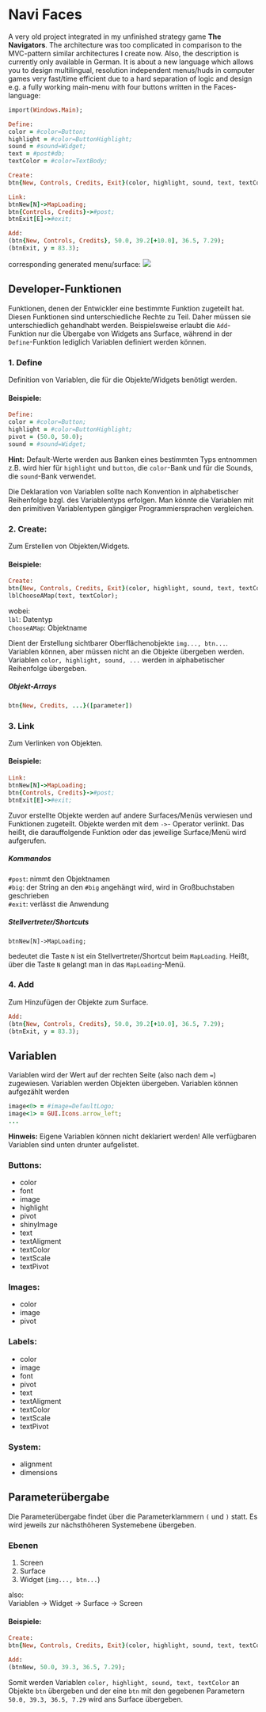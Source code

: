 # Navi Faces
A very old project integrated in my unfinished strategy game **The Navigators**. The architecture was too complicated
in comparison to the MVC-pattern similar architectures I create now.
Also, the description is currently only available in German. It is about a new language which allows you
to design multilingual, resolution independent menus/huds in computer games very fast/time efficient due to a hard separation of logic
and design e.g. a fully working main-menu with four buttons written in the Faces-language:

```ruby
import(Windows.Main);

Define:
color = #color=Button;
highlight = #color=ButtonHighlight;
sound = #sound=Widget;
text = #post#db;
textColor = #color=TextBody;

Create:
btn{New, Controls, Credits, Exit}(color, highlight, sound, text, textColor);

Link:
btnNew[N]->MapLoading;
btn{Controls, Credits}->#post;
btnExit[E]->#exit;

Add:
(btn{New, Controls, Credits}, 50.0, 39.2[+10.0], 36.5, 7.29);
(btnExit, y = 83.3);
```

corresponding generated menu/surface:
<img src="https://github.com/AlexanderMattheis/navi-faces-CANCELED/blob/master/Preview/Capture.PNG">

## Developer-Funktionen
Funktionen, denen der Entwickler eine bestimmte Funktion zugeteilt hat. Diesen Funktionen sind unterschiedliche Rechte zu Teil. Daher müssen sie unterschiedlich gehandhabt werden. Beispielsweise erlaubt die ``Add``-Funktion nur die Übergabe von Widgets ans Surface, während in der ``Define``-Funktion lediglich Variablen definiert werden können.

### 1. Define 
Definition von Variablen, die für die Objekte/Widgets benötigt werden.

#### Beispiele:
```ruby
Define:
color = #color=Button;
highlight = #color=ButtonHighlight;
pivot = (50.0, 50.0);
sound = #sound=Widget;
```
**Hint:** Default-Werte werden aus Banken eines bestimmten Typs entnommen z.B. wird hier für ``highlight`` und ``button``, 
die ``color``-Bank und für die Sounds, die ``sound``-Bank verwendet.

Die Deklaration von Variablen sollte nach Konvention in alphabetischer Reihenfolge bzgl. des Variablentyps erfolgen. 
Man könnte die Variablen mit den primitiven Variablentypen gängiger Programmiersprachen vergleichen.

### 2. Create: 
Zum Erstellen von Objekten/Widgets.

#### Beispiele:
```ruby
Create:
btn{New, Controls, Credits, Exit}(color, highlight, sound, text, textColor);
lblChooseAMap(text, textColor);
```

wobei: <br>
``lbl``: Datentyp <br>
``ChooseAMap``: Objektname

Dient der Erstellung sichtbarer Oberflächenobjekte ``img..., btn...``. Variablen können, aber müssen nicht an die Objekte übergeben werden. Variablen ``color, highlight, sound, ...`` werden in alphabetischer Reihenfolge übergeben.

##### Objekt-Arrays
```ruby
btn{New, Credits, ...}([parameter])
```

### 3. Link
Zum Verlinken von Objekten.

#### Beispiele:
```ruby
Link:
btnNew[N]->MapLoading;
btn{Controls, Credits}->#post;
btnExit[E]->#exit;
```

Zuvor erstellte Objekte werden auf andere Surfaces/Menüs verwiesen und Funktionen zugeteilt. Objekte werden mit dem ``->``- Operator verlinkt. Das heißt, die darauffolgende Funktion oder das jeweilige Surface/Menü wird aufgerufen.

##### Kommandos
``#post``: nimmt den Objektnamen <br>
``#big``: der String an den ``#big`` angehängt wird, wird in Großbuchstaben geschrieben <br>
``#exit``: verlässt die Anwendung

##### Stellvertreter/Shortcuts
```
btnNew[N]->MapLoading;
```
bedeutet die Taste ``N`` ist ein Stellvertreter/Shortcut beim ``MapLoading``.
Heißt, über die Taste ``N`` gelangt man in das ``MapLoading``-Menü.

### 4. Add 
Zum Hinzufügen der Objekte zum Surface.

```ruby
Add:
(btn{New, Controls, Credits}, 50.0, 39.2[+10.0], 36.5, 7.29);
(btnExit, y = 83.3);
```

## Variablen
Variablen wird der Wert auf der rechten Seite (also nach dem ``=``) zugewiesen. Variablen werden Objekten übergeben.
Variablen können aufgezählt werden
```ruby
image<0> = #image=DefaultLogo;
image<1> = GUI.Icons.arrow_left;
...
```

**Hinweis:** Eigene Variablen können nicht deklariert werden! Alle verfügbaren Variablen sind unten drunter aufgelistet.

### Buttons:
- color
- font
- image
- highlight
- pivot
- shinyImage
- text
- textAligment
- textColor
- textScale
- textPivot

### Images:
- color
- image
- pivot

### Labels:
- color
- image
- font
- pivot
- text
- textAligment
- textColor
- textScale
- textPivot

### System:
- alignment
- dimensions

## Parameterübergabe
Die Parameterübergabe findet über die Parameterklammern ``(`` und ``)`` statt. 
Es wird jeweils zur nächsthöheren Systemebene übergeben.

### Ebenen
1. Screen <br>                                                                                                                                                   
2. Surface <br>								                  
3. Widget (``img..., btn...``) <br>

also: <br>
Variablen -> Widget -> Surface -> Screen

#### Beispiele:
```ruby
Create:
btn{New, Controls, Credits, Exit}(color, highlight, sound, text, textColor)

Add:
(btnNew, 50.0, 39.3, 36.5, 7.29);
```

Somit werden Variablen ``color, highlight, sound, text, textColor`` an Objekte ``btn`` übergeben
und der eine ``btn`` mit den gegebenen Parametern ``50.0, 39.3, 36.5, 7.29`` wird ans Surface übergeben.

